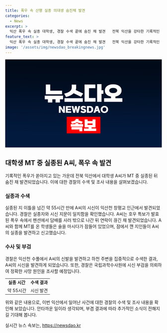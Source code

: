 ```yaml
---
title: 폭우 속 산행 실종 의대생 숨진채 발견
categories:
  - News
excerpt: >
  익산 폭우 속 실종 대학생, 경찰 수색 끝에 숨진 채 발견   전북 익산을 강타한 기록적인 폭우로 실종된 의대생 A씨가 익산천에서 숨진 채 발견됐다. 실종 후 55시간 만에 A씨의 시신을 발견했으며, 경찰은 시신이 A씨의 것으로 확인됐다고 밝혔다. A씨는 MT 후 동아리 친구들과 함께 술을 마시다가 잠든 뒤 실종됐으며, 호우로 인해 행방불명이 되었다. 경찰은 시신 부검과 정확한 사망 원인 조사에 나설 예정이다. 
feature_text: >
  익산 폭우 속 실종 대학생, 경찰 수색 끝에 숨진 채 발견   전북 익산을 강타한 기록적인 폭우로 실종된 의대생 A씨가 익산천에서 숨진 채 발견됐다. 실종 후 55시간 만에 A씨의 시신을 발견했으며, 경찰은 시신이 A씨의 것으로 확인됐다고 밝혔다. A씨는 MT 후 동아리 친구들과 함께 술을 마시다가 잠든 뒤 실종됐으며, 호우로 인해 행방불명이 되었다. 경찰은 시신 부검과 정확한 사망 원인 조사에 나설 예정이다. 
image: '/assets/img/newsdao_breakingnews.jpg'
---
```


<p><img src="/assets/img/newsdao_breakingnews.jpg" alt="ontimetimes 속보" /></p>

<h2 data-ke-size="size26">대학생 MT 중 실종된 A씨, 폭우 속 발견</h2>

<p data-ke-size="size16">기록적인 폭우가 쏟아지고 있는 가운데 전북 익산에서 대학생 A씨가 MT 중 실종된 뒤 숨진 채 발견되었습니다. 이에 대한 경찰의 수색 및 조사 내용을 살펴보겠습니다.</p>

<h3>실종과 수색</h3>

<p data-ke-size="size16">실종된 지 이틀을 넘긴 약 55시간 만에 A씨의 시신이 익산천 창평교 인근에서 발견되었습니다. 경찰은 실종자와 시신 지문이 일치함을 확인했습니다. A씨는 호우 특보가 발효된 폭우 속에서 펜션에서 담배를 사러 밖으로 나간 뒤 연락이 끊긴 채 발견되었습니다. A씨와 함께 MT를 온 학생들은 술을 마시다가 잠들어 있었으며, 잠에서 깬 지인들이 A씨의 실종을 발견하고 신고했습니다.</p>

<h3>수사 및 부검</h3>

<p data-ke-size="size16">경찰은 익산천 수풀에서 A씨의 신발을 발견하고 하천 주변을 집중적으로 수색한 결과, A씨의 시신을 발견하게 되었습니다. 또한, 경찰은 국립과학수사원에 시신 부검을 의뢰하여 정확한 사망 원인을 조사할 예정입니다.</p>

<table>
    <tr>
        <td style="text-align: center; height: 17px;"><b>실종 시간</b></td>
        <td style="text-align: center; height: 17px;"><b>수색 결과</b></td>
    </tr>
    <tr>
        <td style="text-align: center; height: 17px;">약 55시간</td>
        <td style="text-align: center; height: 17px;">시신 발견</td>
    </tr>
</table>

<p data-ke-size="size16">위와 같은 내용으로, 이번 익산에서 일어난 사건에 대한 경찰의 수색 및 조사 내용을 확인해 보았습니다. 안타까운 일이라 생각되며, 부겸 결과에 따라 추가적인 소식이 전해지길 기대해 봅니다.</p>
실시간 뉴스 속보는, <a href="https://newsdao.kr" rel="dofollow">https://newsdao.kr</a>


